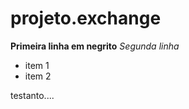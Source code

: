 # projeto.exchange

**Primeira linha em negrito**
*Segunda linha*

* item 1
* item 2

testanto....

